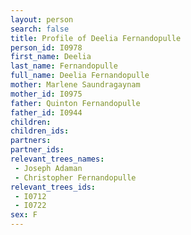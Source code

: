 ```yaml
---
layout: person
search: false
title: Profile of Deelia Fernandopulle
person_id: I0978
first_name: Deelia
last_name: Fernandopulle
full_name: Deelia Fernandopulle
mother: Marlene Saundragaynam
mother_id: I0975
father: Quinton Fernandopulle
father_id: I0944
children:
children_ids:
partners:
partner_ids:
relevant_trees_names:
 - Joseph Adaman
 - Christopher Fernandopulle
relevant_trees_ids:
 - I0712
 - I0722
sex: F
---
```


